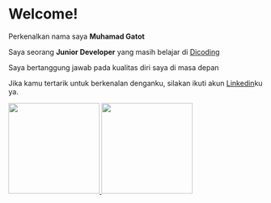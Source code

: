 # Welcome! 

Perkenalkan nama saya **Muhamad Gatot**

Saya seorang **Junior Developer** yang masih belajar di [Dicoding](https://www.dicoding.com/)

Saya bertanggung jawab pada kualitas diri saya di masa depan

Jika kamu tertarik untuk berkenalan denganku, silakan ikuti akun [Linkedin](https://www.linkedin.com/in/gatot-bima/)ku ya.


<p align="left">
<a href="https://github.com/gatotbima1104">
  <img height="180em" src="https://github-readme-stats-eight-theta.vercel.app/api?username=gatotbima1104&show_icons=true&theme=algolia&include_all_commits=true&count_private=true"/>
  <img height="180em" src="https://github-readme-stats-eight-theta.vercel.app/api/top-langs/?username=gatotbima1104&layout=compact&langs_count=8&theme=algolia"/>
</a>
</p>
